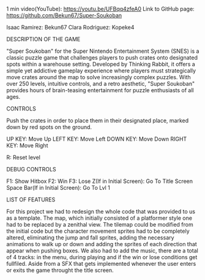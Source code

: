 1 min video(YouTube): https://youtu.be/UFBqq4zfeA0
Link to GitHub page: https://github.com/Bekun67/Super-Soukoban

Isaac Ramirez: Bekun67 
Clara Rodriguez: Kopeke4


DESCRIPTION OF THE GAME

"Super Soukoban" for the Super Nintendo Entertainment System (SNES) is a classic puzzle game that challenges players to push crates onto designated spots within a warehouse setting. 
Developed by Thinking Rabbit, it offers a simple yet addictive gameplay experience where players must strategically move crates around the map to solve increasingly complex puzzles. 
With over 250 levels, intuitive controls, and a retro aesthetic, "Super Soukoban" provides hours of brain-teasing entertainment for puzzle enthusiasts of all ages.


CONTROLS

Push the crates in order to place them in their designated place, marked down by red spots on the ground.

UP KEY: Move Up
LEFT KEY: Move Left
DOWN KEY: Move Down
RIGHT KEY: Move Right

R: Reset level

DEBUG CONTROLS

F1: Show Hitbox
F2: Win
F3: Lose
Z(If in Initial Screen): Go To Title Screen
Space Bar(If in Initial Screen): Go To Lvl 1


LIST OF FEATURES

For this project we had to redesign the whole code that was provided to us as a template.
The map, which initially consisted of a platformer style one had to be replaced by a zenithal view. 
The tilemap could be modified from the initial code but the character movement sprites had to be completely altered, eliminating the jump and fall sprites, adding the necessary animations to walk up or down and adding the sprites of each direction that appear when pushing boxes.
We also had to add the music, there are a total of 4 tracks: in the menu, during playing and if the win or lose conditions get fullfiled. Aside from a SFX that gets implemented whenever the user enters or exits the game throught the title screen.
